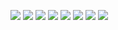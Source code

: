 ![](image/IMG_20230302_153223.jpg)
![](image/IMG_20230302_153227.jpg)
![](image/IMG_20230302_153234.jpg)
![](image/IMG_20230302_153239.jpg)
![](image/IMG_20230302_153246.jpg)
![](image/IMG_20230302_153250.jpg)
![](image/IMG_20230302_153256.jpg)
![](image/IMG_20230302_153300.jpg)
